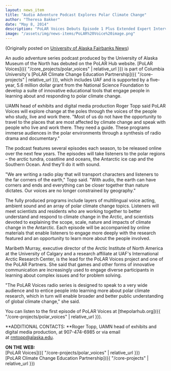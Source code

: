 ```yaml
---
layout: news_item
title: "Audio Adventure Podcast Explores Polar Climate Change"
author: "Theresa Bakker"
date: "May 8, 2014"
description: "PoLAR Voices Debuts Episode 1 Plus Extended Expert Interview"
image: "/assets/img/news-items/PoLAR%20Voice%20image.png"
---
```


(Originally posted on [University of Alaska Fairbanks
News](http://uafcornerstone.net/audio-adventure-podcast-explores-polar-climate-change/))

An audio adventure series podcast produced by the University of Alaska
Museum of the North has debuted on the PoLAR Hub website. [PoLAR
Voices]({{ "/core_projects/polar_voices" | relative_url }}) is part of Columbia
University's [PoLAR Climate Change Education
Partnership]({{ "/core-projects" | relative_url }}), which
includes UAF and is supported by a five-year, 5.6 million dollar grant
from the National Science Foundation to develop a suite of innovative
educational tools that engage people in learning about and responding to
polar climate change.

UAMN head of exhibits and digital media production Roger Topp said PoLAR
Voices will explore change at the poles through the voices of the people
who study, live and work there. "Most of us do not have the opportunity
to travel to the places that are most affected by climate change and
speak with people who live and work there. They need a guide. These
programs immerse audiences in the polar environments through a synthesis
of radio drama and documentary."

The podcast features several episodes each season, to be released online
over the next few years. The episodes will take listeners to the polar
regions – the arctic tundra, coastline and oceans, the Antarctic ice cap
and the Southern Ocean. And they'll do it with sound.

"We are writing a radio play that will transport characters and
listeners to the far corners of the earth," Topp said. "With audio, the
earth can have corners and ends and everything can be closer together
than nature dictates. Our voices are no longer constrained by
geography."

The fully produced programs include layers of multilingual voice acting,
ambient sound and an array of polar climate change topics. Listeners
will meet scientists and residents who are working together to better
understand and respond to climate change in the Arctic, and scientists
devoted to explaining the scope, scale, nature and impacts of climate
change in the Antarctic. Each episode will be accompanied by online
materials that enable listeners to engage more deeply with the research
featured and an opportunity to learn more about the people involved.

Maribeth Murray, executive director of the Arctic Institute of North
America at the University of Calgary and a research affiliate at UAF's
International Arctic Research Center, is the lead for the PoLAR Voices
project and one of the PoLAR Partners. She said that games and other
forms of innovative communication are increasingly used to engage
diverse participants in learning about complex issues and for problem
solving.

"The PoLAR Voices radio series is designed to speak to a very wide
audience and to entice people into learning more about polar climate
research, which in turn will enable broader and better public
understanding of global climate change," she said.

You can listen to the first episode of PoLAR Voices
at [thepolarhub.org]({{ "/core-projects/polar_voices" | relative_url }}).

**ADDITIONAL CONTACTS: **Roger Topp, UAMN head of exhibits and digital
media production, at 907-474-6985 or via email at <rmtopp@alaska.edu>.

**ON THE WEB:**  
[PoLAR Voices]({{ "/core-projects/polar_voices" | relative_url }})  
[PoLAR Climate Change Education Partnership]({{ "/core-projects" | relative_url }})
